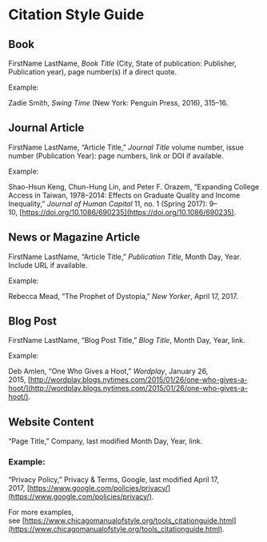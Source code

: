 # Citation Style Guide

## **Book**

FirstName LastName, *Book Title* (City, State of publication: Publisher, Publication year), page number(s) if a direct quote.

Example:

Zadie Smith, *Swing Time* (New York: Penguin Press, 2016), 315–16.

## **Journal Article**

FirstName LastName, “Article Title,” *Journal Title* volume number, issue number (Publication Year): page numbers, link or DOI if available.

Example:

Shao-Hsun Keng, Chun-Hung Lin, and Peter F. Orazem, “Expanding College Access in Taiwan, 1978–2014: Effects on Graduate Quality and Income Inequality,” *Journal of Human Capital* 11, no. 1 (Spring 2017): 9–10, [https://doi.org/10.1086/690235](https://doi.org/10.1086/690235).

## **News or Magazine Article**

FirstName LastName, “Article Title,” *Publication Title*, Month Day, Year. Include URL if available.

Example:

Rebecca Mead, “The Prophet of Dystopia,” *New Yorker*, April 17, 2017.

## **Blog Post**

FirstName LastName, “Blog Post Title,” *Blog Title*, Month Day, Year, link.

Example:

Deb Amlen, “One Who Gives a Hoot,” *Wordplay*, January 26, 2015, [http://wordplay.blogs.nytimes.com/2015/01/26/one-who-gives-a-hoot/](http://wordplay.blogs.nytimes.com/2015/01/26/one-who-gives-a-hoot/).

## **Website Content**

“Page Title,” Company, last modified Month Day, Year, link.

### Example:

“Privacy Policy,” Privacy & Terms, Google, last modified April 17, 2017, [https://www.google.com/policies/privacy/](https://www.google.com/policies/privacy/).

For more examples, see [https://www.chicagomanualofstyle.org/tools_citationguide.html](https://www.chicagomanualofstyle.org/tools_citationguide.html).